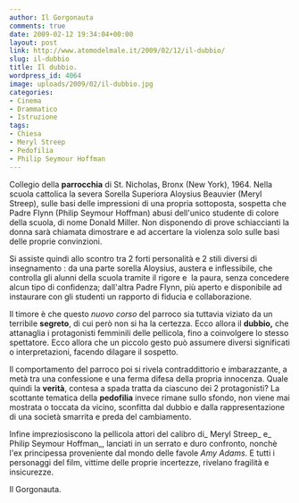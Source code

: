 ```yaml
---
author: Il Gorgonauta
comments: true
date: 2009-02-12 19:34:04+00:00
layout: post
link: http://www.atomodelmale.it/2009/02/12/il-dubbio/
slug: il-dubbio
title: Il dubbio.
wordpress_id: 4064
image: uploads/2009/02/il-dubbio.jpg
categories:
- Cinema
- Drammatico
- Istruzione
tags:
- Chiesa
- Meryl Streep
- Pedofilia
- Philip Seymour Hoffman
---
```


Collegio della **parrocchia** di St. Nicholas, Bronx (New York), 1964. Nella scuola cattolica la severa Sorella Superiora Aloysius Beauvier (Meryl Streep), sulle basi delle impressioni di una propria sottoposta, sospetta che Padre Flynn (Philip Seymour Hoffman) abusi dell'unico studente di colore della scuola, di nome  Donald Miller. Non disponendo di prove schiaccianti la donna sarà chiamata dimostrare e ad accertare la violenza solo sulle basi delle proprie convinzioni.

Si assiste quindi allo scontro tra 2 forti personalità e 2 stili diversi di insegnamento : da una parte sorella Aloysius, austera e inflessibile, che controlla gli alunni della scuola tramite il rigore e  la paura, senza concedere alcun tipo di confidenza; dall'altra Padre Flynn, più aperto e disponibile ad instaurare con gli studenti un rapporto di fiducia e collaborazione.

Il timore è che questo _nuovo corso_ del parroco sia tuttavia viziato da un terribile **segreto**, di cui però non si ha la certezza. Ecco allora il **dubbio,** che attanaglia i protagonisti femminili delle pellicola, fino a coinvolgere lo stesso spettatore. Ecco allora che un piccolo gesto può assumere diversi significati o interpretazioni, facendo dilagare il sospetto.

Il comportamento del parroco poi si rivela contraddittorio e imbarazzante, a metà tra una confessione e una ferma difesa della propria innocenza. Quale quindi la **verità**, contesa a spada tratta da ciascuno dei 2 protagonisti? La scottante tematica della **pedofilia** invece rimane sullo sfondo, non viene mai mostrata o toccata da vicino, sconfitta dal dubbio e dalla rappresentazione di una società smarrita e preda del cambiamento.

Infine impreziosiscono la pellicola attori del calibro di_ Meryl Streep_ e_ Philip Seymour Hoffman_, lanciati in un serrato e duro confronto, nonchè l'ex principessa proveniente dal mondo delle favole _Amy Adams_. E tutti i personaggi del film, vittime delle proprie incertezze, rivelano fragilità e insicurezze.

Il Gorgonauta.
